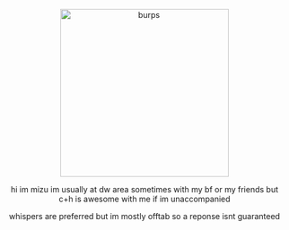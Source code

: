 <p align="center"> <img width="300" src="https://file.garden/ZeQWIBqOoVX2psSC/e73c4280-474b-49f2-bdc2-1ef5316c6927.jpeg" alt="burps">

<p align="center"> hi im mizu im usually at dw area sometimes with my bf or my friends but c+h is awesome with me if im unaccompanied 

<p align="center"> whispers are preferred but im mostly offtab so a reponse isnt guaranteed
